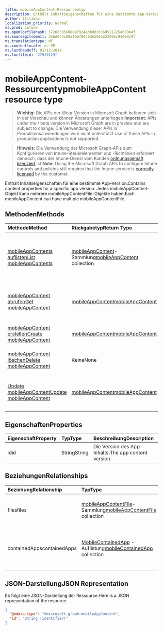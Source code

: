 ```yaml
---
title: mobileAppContent-Ressourcentyp
description: Enthält Inhaltseigenschaften für eine bestimmte App-Version. Jedes mobileAppContent-Objekt kann mehrere mobileAppContentFile-Objekte haben.
author: tfitzmac
localization_priority: Normal
ms.prod: intune
ms.openlocfilehash: 57266335608e97924edbddc056d931725a633e4f
ms.sourcegitcommit: 36be044c89a19af84c93e586e22200ec919e4c9f
ms.translationtype: MT
ms.contentlocale: de-DE
ms.lasthandoff: 01/12/2019
ms.locfileid: "27939119"
---
```

# <a name="mobileappcontent-resource-type"></a><span data-ttu-id="cf632-104">mobileAppContent-Ressourcentyp</span><span class="sxs-lookup"><span data-stu-id="cf632-104">mobileAppContent resource type</span></span>

> <span data-ttu-id="cf632-105">**Wichtig:** Die APIs der /Beta-Version in Microsoft Graph befinden sich in der Vorschau und können Änderungen unterliegen.</span><span class="sxs-lookup"><span data-stu-id="cf632-105">**Important:** APIs under the / beta version in Microsoft Graph are in preview and are subject to change.</span></span> <span data-ttu-id="cf632-106">Die Verwendung dieser APIs in Produktionsanwendungen wird nicht unterstützt.</span><span class="sxs-lookup"><span data-stu-id="cf632-106">Use of these APIs in production applications is not supported.</span></span>

> <span data-ttu-id="cf632-107">**Hinweis:** Die Verwendung der Microsoft Graph-APIs zum Konfigurieren von Intune-Steuerelementen und -Richtlinien erfordert dennoch, dass der Intune-Dienst vom Kunden [ordnungsgemäß lizenziert](https://go.microsoft.com/fwlink/?linkid=839381) ist.</span><span class="sxs-lookup"><span data-stu-id="cf632-107">**Note:** Using the Microsoft Graph APIs to configure Intune controls and policies still requires that the Intune service is [correctly licensed](https://go.microsoft.com/fwlink/?linkid=839381) by the customer.</span></span>

<span data-ttu-id="cf632-108">Enthält Inhaltseigenschaften für eine bestimmte App-Version.</span><span class="sxs-lookup"><span data-stu-id="cf632-108">Contains content properties for a specific app version.</span></span> <span data-ttu-id="cf632-109">Jedes mobileAppContent-Objekt kann mehrere mobileAppContentFile-Objekte haben.</span><span class="sxs-lookup"><span data-stu-id="cf632-109">Each mobileAppContent can have multiple mobileAppContentFile.</span></span>
## <a name="methods"></a><span data-ttu-id="cf632-110">Methoden</span><span class="sxs-lookup"><span data-stu-id="cf632-110">Methods</span></span>
|<span data-ttu-id="cf632-111">Methode</span><span class="sxs-lookup"><span data-stu-id="cf632-111">Method</span></span>|<span data-ttu-id="cf632-112">Rückgabetyp</span><span class="sxs-lookup"><span data-stu-id="cf632-112">Return Type</span></span>|<span data-ttu-id="cf632-113">Beschreibung</span><span class="sxs-lookup"><span data-stu-id="cf632-113">Description</span></span>|
|:---|:---|:---|
|[<span data-ttu-id="cf632-114">mobileAppContents auflisten</span><span class="sxs-lookup"><span data-stu-id="cf632-114">List mobileAppContents</span></span>](../api/intune-apps-mobileappcontent-list.md)|<span data-ttu-id="cf632-115">[mobileAppContent](../resources/intune-apps-mobileappcontent.md)-Sammlung</span><span class="sxs-lookup"><span data-stu-id="cf632-115">[mobileAppContent](../resources/intune-apps-mobileappcontent.md) collection</span></span>|<span data-ttu-id="cf632-116">Auflisten von Eigenschaften und Beziehungen der [mobileAppContent](../resources/intune-apps-mobileappcontent.md)-Objekte.</span><span class="sxs-lookup"><span data-stu-id="cf632-116">List properties and relationships of the [mobileAppContent](../resources/intune-apps-mobileappcontent.md) objects.</span></span>|
|[<span data-ttu-id="cf632-117">mobileAppContent abrufen</span><span class="sxs-lookup"><span data-stu-id="cf632-117">Get mobileAppContent</span></span>](../api/intune-apps-mobileappcontent-get.md)|[<span data-ttu-id="cf632-118">mobileAppContent</span><span class="sxs-lookup"><span data-stu-id="cf632-118">mobileAppContent</span></span>](../resources/intune-apps-mobileappcontent.md)|<span data-ttu-id="cf632-119">Lesen von Eigenschaften und Beziehungen des [mobileAppContent](../resources/intune-apps-mobileappcontent.md)-Objekts.</span><span class="sxs-lookup"><span data-stu-id="cf632-119">Read properties and relationships of the [mobileAppContent](../resources/intune-apps-mobileappcontent.md) object.</span></span>|
|[<span data-ttu-id="cf632-120">mobileAppContent erstellen</span><span class="sxs-lookup"><span data-stu-id="cf632-120">Create mobileAppContent</span></span>](../api/intune-apps-mobileappcontent-create.md)|[<span data-ttu-id="cf632-121">mobileAppContent</span><span class="sxs-lookup"><span data-stu-id="cf632-121">mobileAppContent</span></span>](../resources/intune-apps-mobileappcontent.md)|<span data-ttu-id="cf632-122">Erstellen eines neuen [mobileAppContent](../resources/intune-apps-mobileappcontent.md)-Objekts.</span><span class="sxs-lookup"><span data-stu-id="cf632-122">Create a new [mobileAppContent](../resources/intune-apps-mobileappcontent.md) object.</span></span>|
|[<span data-ttu-id="cf632-123">mobileAppContent löschen</span><span class="sxs-lookup"><span data-stu-id="cf632-123">Delete mobileAppContent</span></span>](../api/intune-apps-mobileappcontent-delete.md)|<span data-ttu-id="cf632-124">Keine</span><span class="sxs-lookup"><span data-stu-id="cf632-124">None</span></span>|<span data-ttu-id="cf632-125">Löscht eine [mobileAppContent](../resources/intune-apps-mobileappcontent.md)-Ressource.</span><span class="sxs-lookup"><span data-stu-id="cf632-125">Deletes a [mobileAppContent](../resources/intune-apps-mobileappcontent.md).</span></span>|
|[<span data-ttu-id="cf632-126">Update mobileAppContent</span><span class="sxs-lookup"><span data-stu-id="cf632-126">Update mobileAppContent</span></span>](../api/intune-apps-mobileappcontent-update.md)|[<span data-ttu-id="cf632-127">mobileAppContent</span><span class="sxs-lookup"><span data-stu-id="cf632-127">mobileAppContent</span></span>](../resources/intune-apps-mobileappcontent.md)|<span data-ttu-id="cf632-128">Aktualisieren der Eigenschaften eines [mobileAppContent](../resources/intune-apps-mobileappcontent.md)-Objekts.</span><span class="sxs-lookup"><span data-stu-id="cf632-128">Update the properties of a [mobileAppContent](../resources/intune-apps-mobileappcontent.md) object.</span></span>|

## <a name="properties"></a><span data-ttu-id="cf632-129">Eigenschaften</span><span class="sxs-lookup"><span data-stu-id="cf632-129">Properties</span></span>
|<span data-ttu-id="cf632-130">Eigenschaft</span><span class="sxs-lookup"><span data-stu-id="cf632-130">Property</span></span>|<span data-ttu-id="cf632-131">Typ</span><span class="sxs-lookup"><span data-stu-id="cf632-131">Type</span></span>|<span data-ttu-id="cf632-132">Beschreibung</span><span class="sxs-lookup"><span data-stu-id="cf632-132">Description</span></span>|
|:---|:---|:---|
|<span data-ttu-id="cf632-133">id</span><span class="sxs-lookup"><span data-stu-id="cf632-133">id</span></span>|<span data-ttu-id="cf632-134">String</span><span class="sxs-lookup"><span data-stu-id="cf632-134">String</span></span>|<span data-ttu-id="cf632-135">Die Version des App-Inhalts.</span><span class="sxs-lookup"><span data-stu-id="cf632-135">The app content version.</span></span>|

## <a name="relationships"></a><span data-ttu-id="cf632-136">Beziehungen</span><span class="sxs-lookup"><span data-stu-id="cf632-136">Relationships</span></span>
|<span data-ttu-id="cf632-137">Beziehung</span><span class="sxs-lookup"><span data-stu-id="cf632-137">Relationship</span></span>|<span data-ttu-id="cf632-138">Typ</span><span class="sxs-lookup"><span data-stu-id="cf632-138">Type</span></span>|<span data-ttu-id="cf632-139">Beschreibung</span><span class="sxs-lookup"><span data-stu-id="cf632-139">Description</span></span>|
|:---|:---|:---|
|<span data-ttu-id="cf632-140">files</span><span class="sxs-lookup"><span data-stu-id="cf632-140">files</span></span>|<span data-ttu-id="cf632-141">[mobileAppContentFile](../resources/intune-apps-mobileappcontentfile.md)-Sammlung</span><span class="sxs-lookup"><span data-stu-id="cf632-141">[mobileAppContentFile](../resources/intune-apps-mobileappcontentfile.md) collection</span></span>|<span data-ttu-id="cf632-142">Die Liste der Dateien für diese App-Inhaltsversion.</span><span class="sxs-lookup"><span data-stu-id="cf632-142">The list of files for this app content version.</span></span>|
|<span data-ttu-id="cf632-143">containedApps</span><span class="sxs-lookup"><span data-stu-id="cf632-143">containedApps</span></span>|<span data-ttu-id="cf632-144">[MobileContainedApp](../resources/intune-apps-mobilecontainedapp.md) -Auflistung</span><span class="sxs-lookup"><span data-stu-id="cf632-144">[mobileContainedApp](../resources/intune-apps-mobilecontainedapp.md) collection</span></span>|<span data-ttu-id="cf632-145">Die Auflistung der enthaltenen apps in einer MobileLobApp fungiert als Paket.</span><span class="sxs-lookup"><span data-stu-id="cf632-145">The collection of contained apps in a MobileLobApp acting as a package.</span></span>|

## <a name="json-representation"></a><span data-ttu-id="cf632-146">JSON-Darstellung</span><span class="sxs-lookup"><span data-stu-id="cf632-146">JSON Representation</span></span>
<span data-ttu-id="cf632-147">Es folgt eine JSON-Darstellung der Ressource.</span><span class="sxs-lookup"><span data-stu-id="cf632-147">Here is a JSON representation of the resource.</span></span>
<!-- {
  "blockType": "resource",
  "keyProperty": "id",
  "@odata.type": "microsoft.graph.mobileAppContent"
}
-->
``` json
{
  "@odata.type": "#microsoft.graph.mobileAppContent",
  "id": "String (identifier)"
}
```





